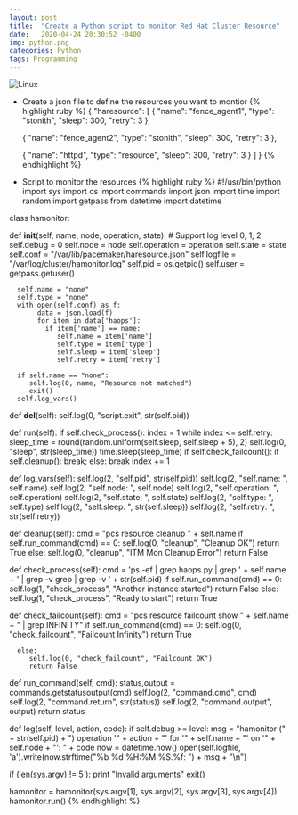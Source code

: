 ```yaml
---
layout: post
title:  "Create a Python script to monitor Red Hat Cluster Resource" 
date:   2020-04-24 20:30:52 -0400
img: python.png
categories: Python
tags: Programming
---
```


![Linux]({{site.baseurl}}/images/python.png)


* Create a json file to define the resources you want to montior
{% highlight ruby %}
{
  "haresource": [
     { "name": "fence_agent1",
       "type": "stonith",
       "sleep": 300,
       "retry": 3
     },

     { "name": "fence_agent2",
       "type": "stonith",
       "sleep": 300,
       "retry": 3
     },

     { "name": "httpd",
       "type": "resource",
       "sleep": 300,
       "retry": 3
     }
  ]
}
{% endhighlight %}

* Script to monitor the resources 
{% highlight ruby %}
#!/usr/bin/python
import sys
import os
import commands
import json
import time
import random
import getpass
from datetime import datetime

class hamonitor:

  def __init__(self, name, node, operation, state):
      # Support log level 0, 1, 2
      self.debug = 0
      self.node = node
      self.operation = operation
      self.state = state
      self.conf = "/var/lib/pacemaker/haresource.json"
      self.logfile = "/var/log/cluster/hamonitor.log"
      self.pid = os.getpid()
      self.user = getpass.getuser()
 
      self.name = "none"
      self.type = "none"
      with open(self.conf) as f:
           data = json.load(f)
           for item in data['haops']:
             if item['name'] == name:
                self.name = item['name']
                self.type = item['type']
                self.sleep = item['sleep']
                self.retry = item['retry']

      if self.name == "none":
         self.log(0, name, "Resource not matched")
         exit()
      self.log_vars()

  def __del__(self):
      self.log(0, "script.exit", str(self.pid))   

  def run(self):
      if self.check_process():
         index = 1
         while index <= self.retry:
           sleep_time =  round(random.uniform(self.sleep, self.sleep + 5), 2)
           self.log(0, "sleep", str(sleep_time))
           time.sleep(sleep_time) 
           if self.check_failcount():
              if self.cleanup():
                 break;
           else:
              break
           index += 1

  def log_vars(self):
      self.log(2, "self.pid", str(self.pid))
      self.log(2, "self.name: ", self.name)
      self.log(2, "self.node: ", self.node)
      self.log(2, "self.operation: ", self.operation)
      self.log(2, "self.state: ", self.state)
      self.log(2, "self.type: ", self.type)
      self.log(2, "self.sleep: ", str(self.sleep))
      self.log(2, "self.retry: ", str(self.retry))

  def cleanup(self):
      cmd = "pcs resource cleanup " + self.name
      if self.run_command(cmd) == 0:
         self.log(0, "cleanup", "Cleanup OK")
         return True
      else:
         self.log(0, "cleanup", "ITM Mon Cleanup Error")
         return False

  def check_process(self):
      cmd = 'ps -ef | grep haops.py | grep ' + self.name + ' | grep -v grep  | grep -v ' + str(self.pid)
      if self.run_command(cmd) == 0:
         self.log(1, "check_process", "Another instance started")
         return False
      else:
         self.log(1, "check_process", "Ready to start")
         return True

  def check_failcount(self):
      cmd = "pcs resource failcount show " + self.name +  " | grep INFINITY"
      if self.run_command(cmd) == 0:
         self.log(0, "check_failcount", "Failcount Infinity")
         return True

      else:
         self.log(0, "check_failcount", "Failcount OK")
         return False

  def run_command(self, cmd):
      status,output = commands.getstatusoutput(cmd)
      self.log(2, "command.cmd", cmd)
      self.log(2, "command.return", str(status))
      self.log(2, "command.output", output)
      return status

  def log(self, level, action, code):
      if self.debug >= level:
         msg = "hamonitor (" + str(self.pid) + ") operation \'" + action + "\' for \'" + self.name + "\' on \'" + self.node + "\': " + code
         now = datetime.now()
         open(self.logfile, 'a').write(now.strftime("%b %d %H:%M:%S.%f: ") + msg + "\n")

if (len(sys.argv) != 5 ):
   print "Invalid arguments"
   exit()
 

hamonitor = hamonitor(sys.argv[1], sys.argv[2], sys.argv[3], sys.argv[4])
hamonitor.run()
{% endhighlight %}
